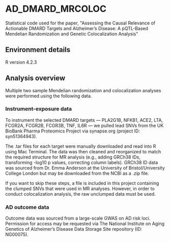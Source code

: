 # AD_DMARD_MRCOLOC
Statistical code used for the paper, "Assessing the Causal Relevance of Actionable DMARD Targets and Alzheimer’s Disease: A pQTL-Based Mendelian Randomization and Genetic Colocalization Analysis"

## Environment details
R version 4.2.3

## Analysis overview
Multiple two sample Mendelian randomization and colocalization analyses were performed using the following data.
### Instrument-exposure data
To instrument the selected DMARD targets — PLA2G1B, NFKB1, ACE2, LTA, FCGR2A, FCGR2B, FCGR3B, TNF, IL6R — we pulled lead SNVs from the UK BioBank Pharma Proteomics Project via synapse.org (project ID: syn51364943).

The .tar files for each target were manually downloaded and read into R using Mac Terminal. The data was then cleaned and reorganized to match the required structure for MR analysis (e.g., adding GRCh38 IDs, transforming -log10 p values, correcting column labels). GRCh38 ID data was sourced from Dr. Emma Anderson at the University of Bristol/University College London but may be downloaded from the NCBI as a .zip file.

If you want to skip these steps, a file is included in this project containing the clumped SNVs that were used in MR analyses. However, in order to conduct colocalization analysis, the raw unclumped data must be used.

### AD outcome data
Outcome data was sourced from a large-scale GWAS on AD risk loci. Permission for access may be requested via The National Institute on Aging Genetics of Alzheimer’s Disease Data Storage Site repository (ID: NG00075).

